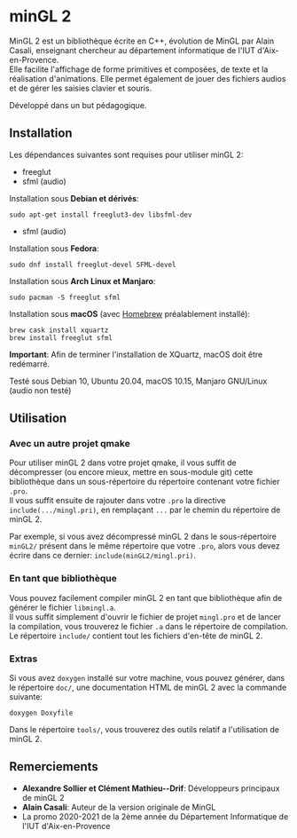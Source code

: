 # minGL 2
MinGL 2 est un bibliothèque écrite en C++, évolution de MinGL par Alain Casali, enseignant chercheur au département informatique de l'IUT d'Aix-en-Provence.  
Elle facilite l'affichage de forme primitives et composées, de texte et la réalisation d'animations. Elle permet également de jouer des fichiers audios et de gérer les saisies clavier et souris.

Développé dans un but pédagogique.

## Installation
Les dépendances suivantes sont requises pour utiliser minGL 2: 
* freeglut
* sfml (audio)

Installation sous **Debian et dérivés**:
```
sudo apt-get install freeglut3-dev libsfml-dev
```
* sfml (audio)

Installation sous **Fedora**:
```
sudo dnf install freeglut-devel SFML-devel
```

Installation sous **Arch Linux et Manjaro**: 
```
sudo pacman -S freeglut sfml
```

Installation sous **macOS** (avec [Homebrew](https://brew.sh) préalablement installé):
```
brew cask install xquartz
brew install freeglut sfml
```
**Important**: Afin de terminer l'installation de XQuartz, macOS doit être redémarré.

Testé sous Debian 10, Ubuntu 20.04, macOS 10.15, Manjaro GNU/Linux (audio non testé)

## Utilisation

### Avec un autre projet qmake
Pour utiliser minGL 2 dans votre projet qmake, il vous suffit de décompresser (ou encore mieux, mettre en sous-module git) cette bibliothèque dans un sous-répertoire du répertoire contenant votre fichier ``.pro``.  
Il vous suffit ensuite de rajouter dans votre ``.pro`` la directive ``include(.../mingl.pri)``, en remplaçant ``...`` par le chemin du répertoire de minGL 2.

Par exemple, si vous avez décompressé minGL 2 dans le sous-répertoire ``minGL2/`` présent dans le même répertoire que votre ``.pro``, alors vous devez écrire dans ce dernier: ``include(minGL2/mingl.pri)``.

### En tant que bibliothèque
Vous pouvez facilement compiler minGL 2 en tant que bibliothèque afin de générer le fichier ``libmingl.a``.  
Il vous suffit simplement d'ouvrir le fichier de projet ``mingl.pro`` et de lancer la compilation, vous trouverez le fichier ``.a`` dans le répertoire de compilation.  
Le répertoire ``include/`` contient tout les fichiers d'en-tête de minGL 2.

### Extras
Si vous avez ``doxygen`` installé sur votre machine, vous pouvez générer, dans le répertoire ``doc/``, une documentation HTML de minGL 2 avec la commande suivante:
```
doxygen Doxyfile
```

Dans le répertoire ``tools/``, vous trouverez des outils relatif a l'utilisation de minGL 2.

## Remerciements
* **Alexandre Sollier et Clément Mathieu--Drif**: Développeurs principaux de minGL 2
* **Alain Casali**: Auteur de la version originale de MinGL
* La promo 2020-2021 de la 2ème année du Département Informatique de l'IUT d'Aix-en-Provence

